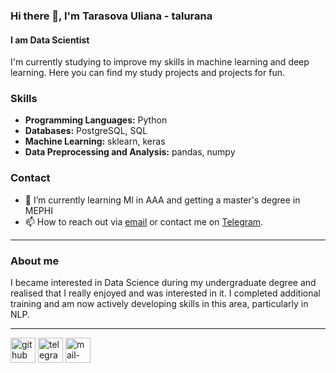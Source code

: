 ### Hi there 👋, I'm Tarasova Uliana - talurana
#### I am Data Scientist

I'm currently studying to improve my skills in machine learning and deep learning. Here you can find my study projects and projects for fun.

### Skills
- **Programming Languages:** Python
- **Databases:** PostgreSQL, SQL
- **Machine Learning:** sklearn, keras
- **Data Preprocessing and Analysis:** pandas, numpy 

### Contact
- 🌱 I’m currently learning Ml in AAA and getting a master's degree in MEPHI 
- 📫 How to reach out via [email](mailto:tarasova.ulya@gmail.com) or contact me on [Telegram](https://t.me/talurana).

---

### About me
I became interested in Data Science during my undergraduate degree and realised that I really enjoyed and was interested in it. I completed additional training and am now actively developing skills in this area, particularly in NLP.

---
[<img src='https://cdn.jsdelivr.net/npm/simple-icons@3.0.1/icons/github.svg' alt='github' height='40'>](https://github.com/talurana)  [<img src='https://cdn.jsdelivr.net/npm/simple-icons@3.0.1/icons/telegram.svg' alt='telegram' height='40'>](https://t.me/talurana)  [<img src='https://cdn.jsdelivr.net/npm/simple-icons@3.0.1/icons/mail-dot-ru.svg' alt='mail-dot-ru' height='40'>](mailto:tarasova.ulya@gmail.com)  
